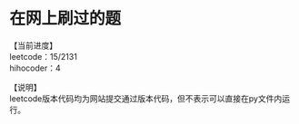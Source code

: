 # 在网上刷过的题

【当前进度】  
leetcode：15/2131  
hihocoder：4  
  
【说明】  
leetcode版本代码均为网站提交通过版本代码，但不表示可以直接在py文件内运行。  

